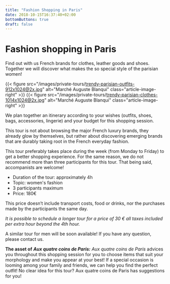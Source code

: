 ```yaml
---
title: "Fashion Shopping in Paris"
date: 2018-10-15T16:37:40+02:00
bottomButtons: true
draft: false
---
```


# Fashion shopping in Paris

Find out with us French brands for clothes, leather goods and shoes. Together we will discover what makes the so special style of the parisian women!

{{< figure src="/images/private-tours/trendy-parisian-outfits-912x1024@2x.jpg" alt="Marché Auguste Blanqui" class="article-image-right" >}}
{{< figure src="/images/private-tours/trendy-parisian-clothes-1014x1024@2x.jpg" alt="Marché Auguste Blanqui" class="article-image-right" >}}

We plan together an itinerary according to your wishes (outfits, shoes, bags, accessories, lingerie) and your budget for this shopping session.

This tour is not about browsing the major French luxury brands, they already glow by themselves, but rather about discovering emerging brands that are durably taking root in the French everyday fashion.

This tour preferably takes place during the week (from Monday to Friday) to get a better shopping experience. For the same reason, we do not recommend more than three participants for this tour. That being said, accompanists are welcome!

* Duration of the tour:  approximately 4h
* Topic: women's fashion
* 3 participants maximum
* Price: 180€

This price doesn’t include transport costs, food or drinks, nor the purchases made by the participants the same day.

*It is possible to schedule a longer tour for a price of 30 € all taxes included per extra hour beyond the 4th hour.*

A similar tour for men will be soon available! If you have any question, please contact us.

**The asset of** ***Aux quatre coins de Paris:*** *Aux quatre coins de Paris* advices you throughout this shopping session for you to choose items that suit your morphology and make you appear at your best! If a special occasion is looming among your family and friends, we can help you find the perfect outfit! No clear idea for this tour? Aux quatre coins de Paris has suggestions for you!

